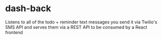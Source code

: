 # dash-back

Listens to all of the todo + reminder text messages you send it via Twilio's SMS API and serves them via a REST API to be consumed by a React frontend
